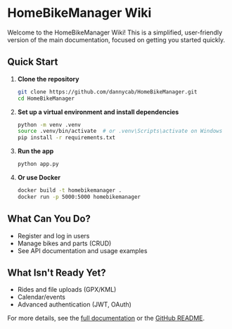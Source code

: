 # HomeBikeManager Wiki

Welcome to the HomeBikeManager Wiki! This is a simplified, user-friendly version of the main documentation, focused on getting you started quickly.

## Quick Start

1. **Clone the repository**
   ```sh
   git clone https://github.com/dannycab/HomeBikeManager.git
   cd HomeBikeManager
   ```
2. **Set up a virtual environment and install dependencies**
   ```sh
   python -m venv .venv
   source .venv/bin/activate  # or .venv\Scripts\activate on Windows
   pip install -r requirements.txt
   ```
3. **Run the app**
   ```sh
   python app.py
   ```
4. **Or use Docker**
   ```sh
   docker build -t homebikemanager .
   docker run -p 5000:5000 homebikemanager
   ```

## What Can You Do?
- Register and log in users
- Manage bikes and parts (CRUD)
- See API documentation and usage examples

## What Isn't Ready Yet?
- Rides and file uploads (GPX/KML)
- Calendar/events
- Advanced authentication (JWT, OAuth)

For more details, see the [full documentation](https://dannycab.github.io/HomeBikeManager/) or the [GitHub README](../README.md).
